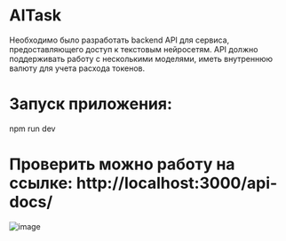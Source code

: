 # AITask
Необходимо было разработать backend API для сервиса, предоставляющего доступ к текстовым нейросетям. API должно поддерживать работу с несколькими моделями, иметь внутреннюю валюту для учета расхода токенов.
# Запуск приложения:
npm run dev
# Проверить можно работу на ссылке: http://localhost:3000/api-docs/




![image](https://github.com/user-attachments/assets/a6c64c4f-e112-491d-a43c-285ff1d2af18)

